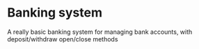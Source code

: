 # Banking system
A really basic banking system for managing bank accounts, with deposit/withdraw open/close methods
